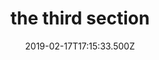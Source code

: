 ---
title: the third section
date: 2019-02-17T17:15:33.500Z
tutorial: Entrepreneurship
type: tutorial section
cover: ../../../assets/img/dose-juice-1184457-278x120.png
---